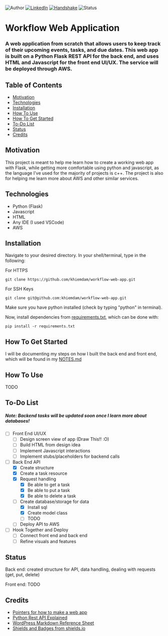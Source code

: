 <!-- Shields from shields.io -->
![Author][author-shield]
[![LinkedIn][linkedin-shield]][linkedin-url] [![Handshake][handshake-shield]][handshake-url] ![Status][status-shield]

# Workflow Web Application

### A web application from scratch that allows users to keep track of their upcoming events, tasks, and due dates. This web app is built on a Python Flask REST API for the back end, and uses HTML and Javascript for the front end UI/UX. The service will be deployed through AWS.

## Table of Contents
* [Motivation](#motivation)
* [Technologies](#technologies)
* [Installation](#installation)
* [How To Use](#how-to-use)
* [How To Get Started](#how-to-get-started)
* [To-Do List](#to-do-list)
* [Status](#status)
* [Credits](#credits)

## Motivation

This project is meant to help me learn how to create a working web app with Flask, while getting more comfortable using python and javascript, as the language I've used for the majority of projects is c++. The project is also for helping me learn more about AWS and other similar services.

## Technologies
* Python (Flask)
* Javascript
* HTML
* Any IDE (I used VSCode)
* AWS

## Installation
Navigate to your desired directory. In your shell/terminal, type in the following:

For HTTPS
```
git clone https://github.com/khiemdam/workflow-web-app.git
```
For SSH Keys
```
git clone git@github.com:khiemdam/workflow-web-app.git
```

Make sure you have python installed (check by typing "python" in terminal).

Now, install dependencies from [requirements.txt](./requirements.txt), which can be done with:

```
pip install -r requirements.txt
```

## How To Get Started
I will be documenting my steps on how I built the back end and front end, which will be found in my [NOTES.md](./NOTES.md)

## How To Use
TODO

## To-Do List
##### Note: Backend tasks will be updated soon once I learn more about databases!
- [ ] Front End UI/UX
    - [ ] Design screen view of app (Draw This!! :O)
    - [ ] Build HTML from design idea
    - [ ] Implement Javascript interactions
    - [ ] Implement stubs/placeholders for backend calls
- [ ] Back End API
    - [X] Create structure
    - [X] Create a task resource
    - [X] Request handling
        - [X] Be able to get a task
        - [X] Be able to put a task
        - [X] Be able to delete a task
    - [ ] Create database/storage for data
        - [X] Install sql
        - [X] Create model class
        - [ ] TODO
    - [ ] Deploy API to AWS
- [ ] Hook Together and Deploy
    - [ ] Connect front end and back end
    - [ ] Refine visuals and features

## Status
Back end: created structure for API, data handling, dealing with requests (get, put, delete)

Front end: TODO

## Credits
* [Pointers for how to make a web app](https://makingsmallercircles.com/articles/how-to-build-a-web-app/)
* [Python Rest API Explained](https://www.youtube.com/watch?v=GMppyAPbLYk&ab_channel=TechWithTim)
* [WordPress Markdown Reference Sheet](https://wordpress.com/support/markdown-quick-reference/)
* [Shields and Badges from shields.io](shields.io)

<!-- Links & Images -->
[author-shield]: https://img.shields.io/badge/Author-Khiem_Dam-555?style=for-the-badge&color=999
[linkedin-shield]: https://img.shields.io/badge/LinkedIn-555?style=for-the-badge&logo=linkedIn
[linkedin-url]: https://www.linkedin.com/in/khiemd/
[handshake-shield]: https://img.shields.io/badge/Handshake-555?style=for-the-badge&logo=handshake&logoColor=white
[handshake-url]: https://app.joinhandshake.com/stu/users/31441591
[status-shield]: https://img.shields.io/badge/status-WIP-555?style=for-the-badge&color=FFA500